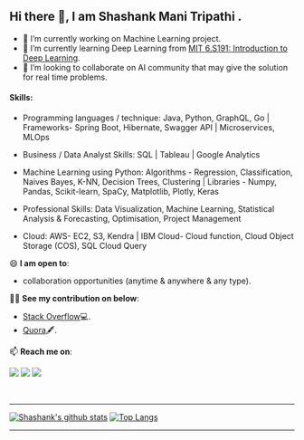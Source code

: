 ## Hi there 👋, I am Shashank Mani Tripathi .

<!--
**shashankmanit/shashankmanit** is a ✨ _special_ ✨ repository because its `README.md` (this file) appears on your GitHub profile.
Here are some ideas to get you started:
-->

- 🔭 I’m currently working on Machine Learning project.
- 🌱 I’m currently learning Deep Learning from [MIT 6.S191: Introduction to Deep Learning](https://www.youtube.com/playlist?list=PLtBw6njQRU-rwp5__7C0oIVt26ZgjG9NI).
- 👯 I’m looking to collaborate on AI community that may give the solution for real time problems.

<!--
- 🤔 I’m looking for help with ...
- 💬 Ask me about ...
- 📫 How to reach me: ...
- 😄 Pronouns: ...
- ⚡ Fun fact: ...
-->
#### Skills: 
- Programming languages / technique: Java, Python, GraphQL, Go | Frameworks- Spring Boot, Hibernate, Swagger API | Microservices, MLOps

- Business / Data Analyst Skills: SQL | Tableau | Google Analytics

- Machine Learning using Python: Algorithms - Regression, Classification, Naives Bayes, K-NN, Decision Trees, Clustering | Libraries - Numpy, Pandas, Scikit-learn, SpaCy, Matplotlib, Plotly, Keras

- Professional Skills: Data Visualization, Machine Learning, Statistical Analysis & Forecasting, Optimisation, Project Management

- Cloud: AWS- EC2, S3, Kendra | IBM Cloud- Cloud function, Cloud Object Storage (COS), SQL Cloud Query



😄 **I am open to**:
- collaboration opportunities (anytime & anywhere & any type).

🧑‍🏫 **See my contribution on below**:

- [Stack Overflow](https://stackoverflow.com/users/9427614/shashank)💻.
- [Quora](https://www.quora.com/profile/Shashank-Mani-Tripathi-5)🖋.

📫 **Reach me on**: 

<a target="_blank" href="https://www.linkedin.com/in/shashankmani/"><img src="https://img.shields.io/badge/-LinkedIn-0077B5?style=for-the-badge&logo=Linkedin&logoColor=white"></img></a>
<a target="_blank" href="https://twitter.com/shashankmani"><img src="https://img.shields.io/badge/-Twitter-0077B5?style=for-the-badge&logo=Twitter&logoColor=white"></img></a>
<a target="_blank" href="mailto:shashankmani02@gmail.com"><img src="https://img.shields.io/badge/-Gmail-D14836?style=for-the-badge&logo=Gmail&logoColor=white"></img></a>    
                                                                 
<!--
<a target="_blank" href="https://public.tableau.com/profile/shashankmani#!/"><img src="https://img.shields.io/badge/-Tableau-1DA1F2?style=for-the-badge&logo=Tableau&logoColor=white"></img></a>
-->
<br>

------

[![Shashank's github stats](https://github-readme-stats.vercel.app/api?username=shashankmanit&theme=material-palenight&count_private=true&hide=contribs)](https://github.com/anuraghazra/github-readme-stats)
[![Top Langs](https://github-readme-stats.vercel.app/api/top-langs/?username=shashankmanit&theme=material-palenight&hide=Jupyter&layout=compact)](https://github.com/anuraghazra/github-readme-stats)


-----
